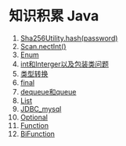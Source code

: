 # 知识积累 Java

1. [Sha256Utility.hash(password)](Sha256Utility.hash(password).md)
2. [Scan.nectInt()](scan.nextInt().md)
3. [Enum](Enum.md)
4. [int和Interger以及包装类问题](int%E5%92%8CInterger%E4%BB%A5%E5%8F%8A%E5%8C%85%E8%A3%85%E7%B1%BB%E9%97%AE%E9%A2%98.md)
5. [类型转换](%E7%B1%BB%E5%9E%8B%E8%BD%AC%E6%8D%A2.md)
6. [final](final.md)
7. [dequeue和queue](deque%E5%92%8Cqueue.md)
8. [List](List.md)
9. [JDBC_mysql](JDBC_mysql.md)
10. [Optional](Optional.md)
11. [Function](Function.md)
12. [BiFunction](BiFuction.md)